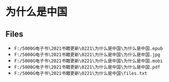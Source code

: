 # 为什么是中国

## Files

- `F:/5000G电子书\2021书籍更新\0221\为什么是中国\为什么是中国.epub`
- `F:/5000G电子书\2021书籍更新\0221\为什么是中国\为什么是中国.jpg`
- `F:/5000G电子书\2021书籍更新\0221\为什么是中国\为什么是中国.mobi`
- `F:/5000G电子书\2021书籍更新\0221\为什么是中国\为什么是中国.pdf`
- `F:/5000G电子书\2021书籍更新\0221\为什么是中国\files.txt`
